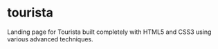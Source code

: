 # tourista
Landing page for Tourista built completely with HTML5 and CSS3 using various advanced techniques.
